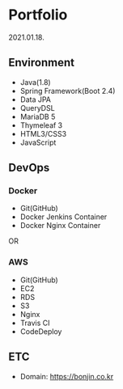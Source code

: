 # Portfolio

2021.01.18.

## Environment
- Java(1.8)
- Spring Framework(Boot 2.4)
- Data JPA
- QueryDSL
- MariaDB 5
- Thymeleaf 3
- HTML3/CSS3
- JavaScript


## DevOps

### Docker
- Git(GitHub)
- Docker Jenkins Container
- Docker Nginx Container

OR

### AWS
- Git(GitHub)
- EC2
- RDS
- S3
- Nginx
- Travis CI
- CodeDeploy


## ETC
- Domain: https://bonjin.co.kr
